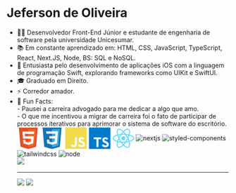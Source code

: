 <h1> Jeferson de Oliveira</h1>
<ul>
  <li> 👨‍🎓 Desenvolvedor Front-End Júnior e estudante de engenharia de software pela universidade Unicesumar.</li>
  <li> 📚 Em constante aprendizado em: HTML, CSS, JavaScript, TypeScript, React, Next.JS, Node,  BS: SQL e NoSQL.</li>
  <li> 📱 Entusiasta pelo desenvolvimento de aplicações iOS com a linguagem de programação Swift, explorando frameworks como UIKit e SwiftUI.</li>
  <li> 🎓 Graduado em Direito.</li>
  <li> ⚡ Corredor amador.</li>
  <li> 📌 Fun Facts:<br> 
    - Pausei a carreira advogado para me dedicar a algo que amo.<br>
    - O que me incentivou a migrar de carreira foi o fato de participar de processos iterativos para aprimorar o sistema de software do escritório.
  </li>
 </li>
<div style="display: inline_block">
  <img align="center" alt="html" height="50" width="50" src="https://raw.githubusercontent.com/devicons/devicon/master/icons/html5/html5-original.svg">
  <img align="center" alt="css" height="50" width="50" src="https://raw.githubusercontent.com/devicons/devicon/master/icons/css3/css3-original.svg">
  <img align="center" alt="javascript" height="50" width="50" src="https://raw.githubusercontent.com/devicons/devicon/master/icons/javascript/javascript-plain.svg">
  <img align="center" alt="typescript" height="50" width="50" src="https://raw.githubusercontent.com/devicons/devicon/master/icons/typescript/typescript-plain.svg">
  <img align="center" alt="react" height="50" width="50" src="https://raw.githubusercontent.com/devicons/devicon/master/icons/react/react-original.svg">
  <img align="center" alt="nextjs" height="80" width="80" src="https://cdn.jsdelivr.net/gh/devicons/devicon/icons/nextjs/nextjs-original-wordmark.svg" />
  <img align="center" alt="styled-components" height="50" width="50" src="https://raw.githubusercontent.com/styled-components/brand/master/styled-components.png" />
  <img align="center" alt="tailwindcss" height="100" width="100" src="https://cdn.jsdelivr.net/gh/devicons/devicon/icons/tailwindcss/tailwindcss-original-wordmark.svg" />
  <img align="center" alt="node" height="80" width="80"src="https://cdn.jsdelivr.net/gh/devicons/devicon/icons/nodejs/nodejs-original-wordmark.svg" />
<br />
<img height="180em" src="https://github-readme-stats.vercel.app/api/top-langs/?username=jefoli&layout=compact&title_color=778899&text_color=008B8B&hide=java&bg_color=FFF&text_bold=900&count_private=true"/>
<hr>
<div style="display: inline_block">
  <a href="https://www.instagram.com/jhefersonoliveira/" target="_blank"><img src="https://img.shields.io/badge/Instagram-E4405F?style=for-the-badge&logo=instagram&logoColor=white" target="_blank"></a> 
  <a href="https://www.linkedin.com/in/jefersonoliveirasro/" target="_blank"><img src="https://img.shields.io/badge/-LinkedIn-%230077B5?style=for-the-badge&logo=linkedin&logoColor=white" ></a>
</div>
  



  

  

